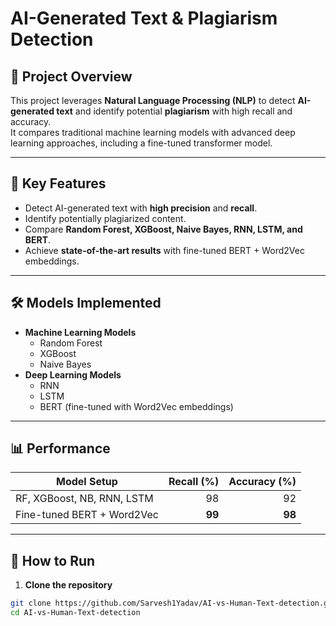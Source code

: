 # AI-Generated Text & Plagiarism Detection

## 📌 Project Overview
This project leverages **Natural Language Processing (NLP)** to detect **AI-generated text** and identify potential **plagiarism** with high recall and accuracy.  
It compares traditional machine learning models with advanced deep learning approaches, including a fine-tuned transformer model.

---

## 🚀 Key Features
- Detect AI-generated text with **high precision** and **recall**.
- Identify potentially plagiarized content.
- Compare **Random Forest, XGBoost, Naive Bayes, RNN, LSTM, and BERT**.
- Achieve **state-of-the-art results** with fine-tuned BERT + Word2Vec embeddings.

---

## 🛠️ Models Implemented
- **Machine Learning Models**
  - Random Forest
  - XGBoost
  - Naive Bayes
- **Deep Learning Models**
  - RNN
  - LSTM
  - BERT (fine-tuned with Word2Vec embeddings)

---

## 📊 Performance
| Model Setup | Recall (%) | Accuracy (%) |
|-------------|-----------:|-------------:|
| RF, XGBoost, NB, RNN, LSTM | 98 | 92 |
| Fine-tuned BERT + Word2Vec | **99** | **98** |

---

## 📂 How to Run
1. **Clone the repository**
```bash
git clone https://github.com/Sarvesh1Yadav/AI-vs-Human-Text-detection.git
cd AI-vs-Human-Text-detection




